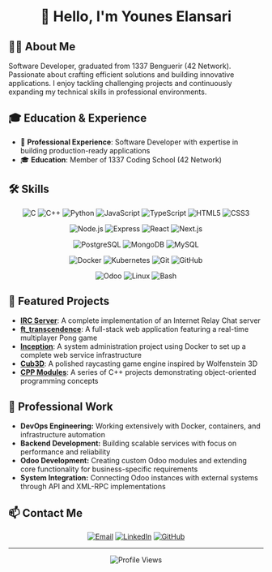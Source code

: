 # <div align="center">👋 Hello, I'm Younes Elansari</div>


## 👨‍💻 About Me

Software Developer, graduated from 1337 Benguerir (42 Network). Passionate about crafting efficient solutions and building innovative applications. I enjoy tackling challenging projects and continuously expanding my technical skills in professional environments.

## 🎓 Education & Experience


- 🏢 **Professional Experience**: Software Developer with expertise in building production-ready applications
- 🎓 **Education**: Member of 1337 Coding School (42 Network)

## 🛠️ Skills

<div align="center">
  
  ![C](https://img.shields.io/badge/-C-A8B9CC?style=flat-square&logo=c&logoColor=white)
  ![C++](https://img.shields.io/badge/-C++-00599C?style=flat-square&logo=c%2B%2B&logoColor=white)
  ![Python](https://img.shields.io/badge/-Python-3776AB?style=flat-square&logo=python&logoColor=white)
  ![JavaScript](https://img.shields.io/badge/-JavaScript-F7DF1E?style=flat-square&logo=javascript&logoColor=black)
  ![TypeScript](https://img.shields.io/badge/-TypeScript-3178C6?style=flat-square&logo=typescript&logoColor=white)
  ![HTML5](https://img.shields.io/badge/-HTML5-E34F26?style=flat-square&logo=html5&logoColor=white)
  ![CSS3](https://img.shields.io/badge/-CSS3-1572B6?style=flat-square&logo=css3&logoColor=white)
  
  ![Node.js](https://img.shields.io/badge/-Node.js-339933?style=flat-square&logo=nodedotjs&logoColor=white)
  ![Express](https://img.shields.io/badge/-Express-000000?style=flat-square&logo=express&logoColor=white)
  ![React](https://img.shields.io/badge/-React-61DAFB?style=flat-square&logo=react&logoColor=black)
  ![Next.js](https://img.shields.io/badge/-Next.js-000000?style=flat-square&logo=nextdotjs&logoColor=white)
  
  ![PostgreSQL](https://img.shields.io/badge/-PostgreSQL-4169E1?style=flat-square&logo=postgresql&logoColor=white)
  ![MongoDB](https://img.shields.io/badge/-MongoDB-47A248?style=flat-square&logo=mongodb&logoColor=white)
  ![MySQL](https://img.shields.io/badge/-MySQL-4479A1?style=flat-square&logo=mysql&logoColor=white)
  
  ![Docker](https://img.shields.io/badge/-Docker-2496ED?style=flat-square&logo=docker&logoColor=white)
  ![Kubernetes](https://img.shields.io/badge/-Kubernetes-326CE5?style=flat-square&logo=kubernetes&logoColor=white)
  ![Git](https://img.shields.io/badge/-Git-F05032?style=flat-square&logo=git&logoColor=white)
  ![GitHub](https://img.shields.io/badge/-GitHub-181717?style=flat-square&logo=github&logoColor=white)
  
  ![Odoo](https://img.shields.io/badge/-Odoo-714B67?style=flat-square&logo=odoo&logoColor=white)
  ![Linux](https://img.shields.io/badge/-Linux-FCC624?style=flat-square&logo=linux&logoColor=black)
  ![Bash](https://img.shields.io/badge/-Bash-4EAA25?style=flat-square&logo=gnubash&logoColor=white)
  
</div>


## 📌 Featured Projects

- **[IRC Server](https://github.com/UN-35/IRC_Server)**: A complete implementation of an Internet Relay Chat server
- **[ft_transcendence](https://github.com/UN-35/ft_transcendence)**: A full-stack web application featuring a real-time multiplayer Pong game
- **[Inception](https://github.com/UN-35/inception)**: A system administration project using Docker to set up a complete web service infrastructure
- **[Cub3D](https://github.com/UN-35/cub3D)**: A polished raycasting game engine inspired by Wolfenstein 3D
- **[CPP Modules](https://github.com/UN-35/CPP_1337cursus)**: A series of C++ projects demonstrating object-oriented programming concepts

## 💼 Professional Work

- **DevOps Engineering:** Working extensively with Docker, containers, and infrastructure automation
- **Backend Development:** Building scalable services with focus on performance and reliability
- **Odoo Development:** Creating custom Odoo modules and extending core functionality for business-specific requirements
- **System Integration:** Connecting Odoo instances with external systems through API and XML-RPC implementations

## 📫 Contact Me

<div align="center">
  
  [![Email](https://img.shields.io/badge/Email-elansariunes00%40gmail.com-EA4335?style=flat-square&logo=gmail&logoColor=white)](mailto:elansariunes00@gmail.com)
  [![LinkedIn](https://img.shields.io/badge/LinkedIn-younes--elansari-0A66C2?style=flat-square&logo=linkedin&logoColor=white)](https://www.linkedin.com/in/younes-elansari/)
  [![GitHub](https://img.shields.io/badge/GitHub-UN35-181717?style=flat-square&logo=github&logoColor=white)](https://github.com/UN-35)
  
</div>

---

<div align="center">
  <img src="https://komarev.com/ghpvc/?username=UN35&color=blue" alt="Profile Views" />
</div>
